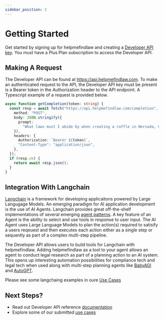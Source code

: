 ```yaml
---
sidebar_position: 2
---
```


# Getting Started

Get started by signing up for helpmefindlaw and creating a [Developer API key](https://helpmefindlaw.com/acounts/developer). You must have a Plus Plan subscription to access the Developer API.

## Making A Request

The Developer API can be found at https://api.helpmefindlaw.com. To make an authenticated request to the API, the Developer API key must be present is a Bearer token in the Authorization header to the API endpoint. A Typescript example of a request is provided below.

```ts title="completion.ts"
async function getCompletion(token: string) {
  const resp = await fetch("https://api.helpmefindlaw.com/completion", {
    method: "POST",
    body: JSON.stringify({
      prompt:
        "What laws must I abide by when creating a raffle in Nervada, USA.",
    }),
    headers: {
      Authorization: `Bearer ${token}`,
      "Content-Type": "application/json",
    },
  });
  if (resp.ok) {
    return await resp.json();
  }
}
```

## Integration With Langchain

[Langchain](https://www.langchain.com/) is a framework for developing applicaitons powered by Large Langugage Models. An emerging paradigm for AI application development is the use of AI Agents. Langchain provides great off-the-shelf implementations of several emerging [agent patterns](https://docs.langchain.com/docs/components/agents/). A key feature of an Agent is the ability to select and use tools in response to user input. The AI Agent uses Large Language Models to plan the action(s) required to satisify a users reqeuest and then executes each action either as a single step or sequently as part of a complex multi-step pipeline.

The Developer API allows users to build tools for Langchain with helpmefindlaw. Adding helpmefindlaw as a tool to your agent allows an agent to conduct legal research as part of a planning action to an AI system. This opens up interesting automation possibilities for compliance tech and legal tech when used along with multi-step planning agents like [BabyAGI](https://github.com/yoheinakajima/babyagi) and [AutoGPT](https://github.com/Significant-Gravitas/Auto-GPT).

Please see some langchaing examples in oure [Use Cases](https://docs.helpmefindlaw.com/docs/use-cases)

## Next Steps?

- Read out Developer API reference [documentation](https://docs.helpmefindlaw.com/docs/reference)
- Explore some of our submitted [use cases](https://docs.helpmefindlaw.com/docs/use-cases)
